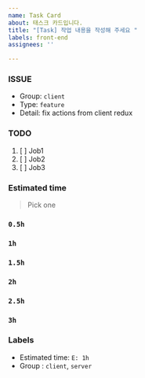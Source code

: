```yaml
---
name: Task Card
about: 태스크 카드입니다.
title: "[Task] 작업 내용을 작성해 주세요 "
labels: front-end
assignees: ''

---
```


### ISSUE
- Group:  `client`
- Type: `feature`
- Detail: fix actions from client redux

### TODO
1. [ ] Job1
2. [ ] Job2
3. [ ] Job3

### Estimated time
> Pick one
### `0.5h`
### `1h`
### `1.5h`
### `2h`
### `2.5h`
### `3h`

### Labels
- Estimated time: `E: 1h`
- Group : `client`, `server`
